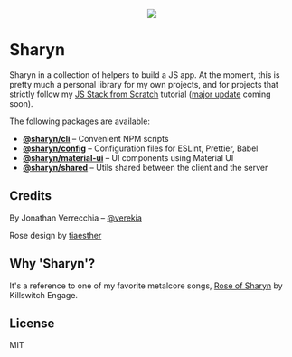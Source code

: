 <p align="center">
  <img src="https://user-images.githubusercontent.com/40995577/42487947-ea40d256-840b-11e8-8acc-50e62a3226b7.png">
</p>

# Sharyn

Sharyn in a collection of helpers to build a JS app. At the moment, this is pretty much a personal library for my own projects, and for projects that strictly follow my [JS Stack from Scratch](https://github.com/verekia/js-stack-from-scratch) tutorial ([major update](https://github.com/verekia/js-stack-from-scratch/issues/255) coming soon).

The following packages are available:

- **[@sharyn/cli](https://github.com/sharynjs/sharyn/blob/master/packages/sharyn-cli/README.md)** – Convenient NPM scripts
- **[@sharyn/config](https://github.com/sharynjs/sharyn/blob/master/packages/sharyn-config/README.md)** – Configuration files for ESLint, Prettier, Babel
- **[@sharyn/material-ui](https://github.com/sharynjs/sharyn/blob/master/packages/sharyn-material-ui/README.md)** – UI components using Material UI
- **[@sharyn/shared](https://github.com/sharynjs/sharyn/blob/master/packages/sharyn-shared/README.md)** – Utils shared between the client and the server

## Credits

By Jonathan Verrecchia – [@verekia](https://github.com/verekia)

Rose design by [tiaesther](https://pngtree.com/tiaesther_4360?type=1)

## Why 'Sharyn'?

It's a reference to one of my favorite metalcore songs, [Rose of Sharyn](https://www.youtube.com/watch?v=PgMsACFMIq8) by Killswitch Engage.

## License

MIT
